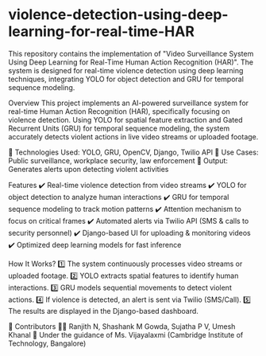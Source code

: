 # violence-detection-using-deep-learning-for-real-time-HAR
This repository contains the implementation of "Video Surveillance System Using Deep Learning for Real-Time Human Action Recognition (HAR)". The system is designed for real-time violence detection using deep learning techniques, integrating YOLO for object detection and GRU for temporal sequence modeling.

 Overview
 This project implements an AI-powered surveillance system for real-time Human Action Recognition (HAR), specifically focusing on violence detection. Using YOLO for spatial feature extraction and Gated Recurrent Units (GRU) for temporal sequence modeling, the system accurately detects violent actions in live video streams or uploaded footage.

🔹 Technologies Used: YOLO, GRU, OpenCV, Django, Twilio API
🔹 Use Cases: Public surveillance, workplace security, law enforcement
🔹 Output: Generates alerts upon detecting violent activities

Features
✔️ Real-time violence detection from video streams
✔️ YOLO for object detection to analyze human interactions
✔️ GRU for temporal sequence modeling to track motion patterns
✔️ Attention mechanism to focus on critical frames
✔️ Automated alerts via Twilio API (SMS & calls to security personnel)
✔️ Django-based UI for uploading & monitoring videos
✔️ Optimized deep learning models for fast inference

 How It Works?
1️⃣ The system continuously processes video streams or uploaded footage.
2️⃣ YOLO extracts spatial features to identify human interactions.
3️⃣ GRU models sequential movements to detect violent actions.
4️⃣ If violence is detected, an alert is sent via Twilio (SMS/Call).
5️⃣ The results are displayed in the Django-based dashboard.

🤝 Contributors
👨‍💻 Ranjith N, Shashank M Gowda, Sujatha P V, Umesh Khanal
📌 Under the guidance of Ms. Vijayalaxmi (Cambridge Institute of Technology, Bangalore)
